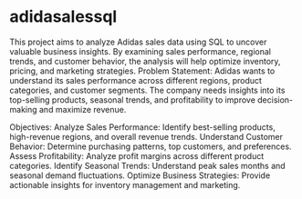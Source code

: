 # adidasalessql
This project aims to analyze Adidas sales data using SQL to uncover valuable business insights. By examining sales performance, regional trends, and customer behavior, the analysis will help optimize inventory, pricing, and marketing strategies.
Problem Statement:
Adidas wants to understand its sales performance across different regions, product categories, and customer segments. The company needs insights into its top-selling products, seasonal trends, and profitability to improve decision-making and maximize revenue.

Objectives:
Analyze Sales Performance: Identify best-selling products, high-revenue regions, and overall revenue trends.
Understand Customer Behavior: Determine purchasing patterns, top customers, and preferences.
Assess Profitability: Analyze profit margins across different product categories.
Identify Seasonal Trends: Understand peak sales months and seasonal demand fluctuations.
Optimize Business Strategies: Provide actionable insights for inventory management and marketing.
